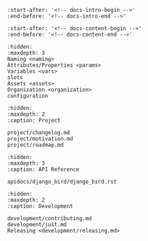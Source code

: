 ```{include} ../README.md
:start-after: '<!-- docs-intro-begin -->'
:end-before: '<!-- docs-intro-end -->'
```

```{include} ../README.md
:start-after: '<!-- docs-content-begin -->'
:end-before: '<!-- docs-content-end -->'
```

```{toctree}
:hidden:
:maxdepth: 3
Naming <naming>
Attributes/Properties <params>
Variables <vars>
slots
Assets <assets>
Organization <organization>
configuration
```

```{toctree}
:hidden:
:maxdepth: 2
:caption: Project

project/changelog.md
project/motivation.md
project/roadmap.md
```

```{toctree}
:hidden:
:maxdepth: 3
:caption: API Reference

apidocs/django_bird/django_bird.rst
```

```{toctree}
:hidden:
:maxdepth: 2
:caption: Development

development/contributing.md
development/just.md
Releasing <development/releasing.md>
```
